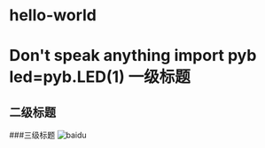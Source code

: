 # hello-world
Don't speak anything
 import pyb
 led=pyb.LED(1)
一级标题
=========
二级标题
---
###三级标题
![baidu](http://www.baidu.com/img/bdlogo.gif "百度logo")
